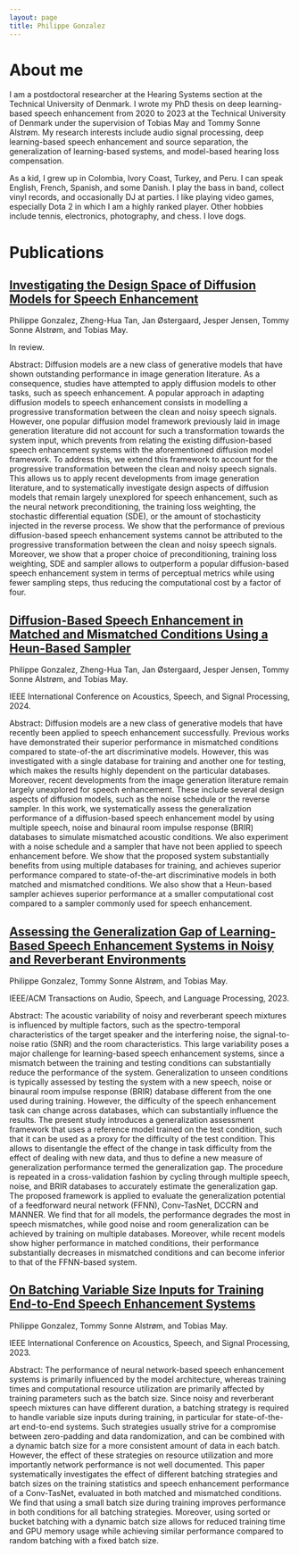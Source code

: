 ```yaml
---
layout: page
title: Philippe Gonzalez
---
```


# About me

I am a postdoctoral researcher at the Hearing Systems section at the Technical University of Denmark. I wrote my PhD thesis on deep learning-based speech enhancement from 2020 to 2023 at the Technical University of Denmark under the supervision of Tobias May and Tommy Sonne Alstrøm. My research interests include audio signal processing, deep learning-based speech enhancement and source separation, the generalization of learning-based systems, and model-based hearing loss compensation.

As a kid, I grew up in Colombia, Ivory Coast, Turkey, and Peru. I can speak English, French, Spanish, and some Danish. I play the bass in band, collect vinyl records, and occasionally DJ at parties. I like playing video games, especially Dota 2 in which I am a highly ranked player. Other hobbies include tennis, electronics, photography, and chess. I love dogs.

# Publications

## <a href="https://doi.org/10.48550/arXiv.2312.04370">Investigating the Design Space of Diffusion Models for Speech Enhancement</a>

Philippe Gonzalez, Zheng-Hua Tan, Jan Østergaard, Jesper Jensen, Tommy Sonne Alstrøm, and Tobias May.

In review.

<p class=abstract>Abstract: Diffusion models are a new class of generative models that have shown outstanding performance in image generation literature. As a consequence, studies have attempted to apply diffusion models to other tasks, such as speech enhancement. A popular approach in adapting diffusion models to speech enhancement consists in modelling a progressive transformation between the clean and noisy speech signals. However, one popular diffusion model framework previously laid in image generation literature did not account for such a transformation towards the system input, which prevents from relating the existing diffusion-based speech enhancement systems with the aforementioned diffusion model framework. To address this, we extend this framework to account for the progressive transformation between the clean and noisy speech signals. This allows us to apply recent developments from image generation literature, and to systematically investigate design aspects of diffusion models that remain largely unexplored for speech enhancement, such as the neural network preconditioning, the training loss weighting, the stochastic differential equation (SDE), or the amount of stochasticity injected in the reverse process. We show that the performance of previous diffusion-based speech enhancement systems cannot be attributed to the progressive transformation between the clean and noisy speech signals. Moreover, we show that a proper choice of preconditioning, training loss weighting, SDE and sampler allows to outperform a popular diffusion-based speech enhancement system in terms of perceptual metrics while using fewer sampling steps, thus reducing the computational cost by a factor of four.</p>

## <a href="https://doi.org/10.48550/arXiv.2312.02683">Diffusion-Based Speech Enhancement in Matched and Mismatched Conditions Using a Heun-Based Sampler</a>

Philippe Gonzalez, Zheng-Hua Tan, Jan Østergaard, Jesper Jensen, Tommy Sonne Alstrøm, and Tobias May.

IEEE International Conference on Acoustics, Speech, and Signal Processing, 2024.

<p class=abstract>Abstract: Diffusion models are a new class of generative models that have recently been applied to speech enhancement successfully. Previous works have demonstrated their superior performance in mismatched conditions compared to state-of-the art discriminative models. However, this was investigated with a single database for training and another one for testing, which makes the results highly dependent on the particular databases. Moreover, recent developments from the image generation literature remain largely unexplored for speech enhancement. These include several design aspects of diffusion models, such as the noise schedule or the reverse sampler. In this work, we systematically assess the generalization performance of a diffusion-based speech enhancement model by using multiple speech, noise and binaural room impulse response (BRIR) databases to simulate mismatched acoustic conditions. We also experiment with a noise schedule and a sampler that have not been applied to speech enhancement before. We show that the proposed system substantially benefits from using multiple databases for training, and achieves superior performance compared to state-of-the-art discriminative models in both matched and mismatched conditions. We also show that a Heun-based sampler achieves superior performance at a smaller computational cost compared to a sampler commonly used for speech enhancement.</p>

## <a href="https://doi.org/10.1109/TASLP.2023.3318965">Assessing the Generalization Gap of Learning-Based Speech Enhancement Systems in Noisy and Reverberant Environments</a>

Philippe Gonzalez, Tommy Sonne Alstrøm, and Tobias May.

IEEE/ACM Transactions on Audio, Speech, and Language Processing, 2023.

<p class=abstract>Abstract: The acoustic variability of noisy and reverberant speech mixtures is influenced by multiple factors, such as the spectro-temporal characteristics of the target speaker and the interfering noise, the signal-to-noise ratio (SNR) and the room characteristics. This large variability poses a major challenge for learning-based speech enhancement systems, since a mismatch between the training and testing conditions can substantially reduce the performance of the system. Generalization to unseen conditions is typically assessed by testing the system with a new speech, noise or binaural room impulse response (BRIR) database different from the one used during training. However, the difficulty of the speech enhancement task can change across databases, which can substantially influence the results. The present study introduces a generalization assessment framework that uses a reference model trained on the test condition, such that it can be used as a proxy for the difficulty of the test condition. This allows to disentangle the effect of the change in task difficulty from the effect of dealing with new data, and thus to define a new measure of generalization performance termed the generalization gap. The procedure is repeated in a cross-validation fashion by cycling through multiple speech, noise, and BRIR databases to accurately estimate the generalization gap. The proposed framework is applied to evaluate the generalization potential of a feedforward neural network (FFNN), Conv-TasNet, DCCRN and MANNER. We find that for all models, the performance degrades the most in speech mismatches, while good noise and room generalization can be achieved by training on multiple databases. Moreover, while recent models show higher performance in matched conditions, their performance substantially decreases in mismatched conditions and can become inferior to that of the FFNN-based system.</p>

## <a href="https://doi.org/10.1109/ICASSP49357.2023.10097075">On Batching Variable Size Inputs for Training End-to-End Speech Enhancement Systems</a>

Philippe Gonzalez, Tommy Sonne Alstrøm, and Tobias May.

IEEE International Conference on Acoustics, Speech, and Signal Processing, 2023.

<p class=abstract>Abstract: The performance of neural network-based speech enhancement systems is primarily influenced by the model architecture, whereas training times and computational resource utilization are primarily affected by training parameters such as the batch size. Since noisy and reverberant speech mixtures can have different duration, a batching strategy is required to handle variable size inputs during training, in particular for state-of-the-art end-to-end systems. Such strategies usually strive for a compromise between zero-padding and data randomization, and can be combined with a dynamic batch size for a more consistent amount of data in each batch. However, the effect of these strategies on resource utilization and more importantly network performance is not well documented. This paper systematically investigates the effect of different batching strategies and batch sizes on the training statistics and speech enhancement performance of a Conv-TasNet, evaluated in both matched and mismatched conditions. We find that using a small batch size during training improves performance in both conditions for all batching strategies. Moreover, using sorted or bucket batching with a dynamic batch size allows for reduced training time and GPU memory usage while achieving similar performance compared to random batching with a fixed batch size.</p>
